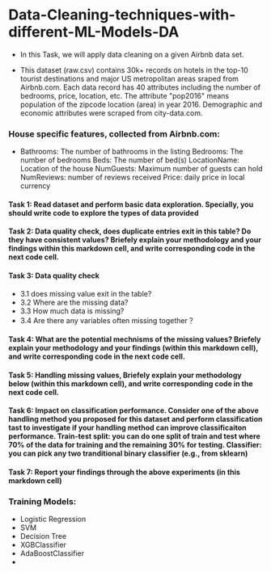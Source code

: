 # Data-Cleaning-techniques-with-different-ML-Models-DA
 
- In this Task, we will apply data cleaning on a given Airbnb data set.

- This dataset (raw.csv) contains 30k+ records on hotels in the top-10 tourist destinations and major US metropolitan areas sraped from Airbnb.com. Each data record has 40 attributes including the number of bedrooms, price, location, etc. The attribute "pop2016" means population of the zipcode location (area) in year 2016. Demographic and economic attributes were scraped from city-data.com.

### House specific features, collected from Airbnb.com:
 - Bathrooms: The number of bathrooms in the listing Bedrooms: The number of bedrooms Beds: The number of bed(s) LocationName: Location of the house NumGuests: Maximum number of guests can hold NumReviews: number of reviews received Price: daily price in local currency
 
#### Task 1: Read dataset and perform basic data exploration. Specially, you should write code to explore the types of data provided

#### Task 2: Data quality check, does duplicate entries exit in this table? Do they have consistent values? Briefely explain your methodology and your findings within this markdown cell, and write corresponding code in the next code cell.

#### Task 3: Data quality check
 - 3.1 does missing value exit in the table?
 - 3.2 Where are the missing data?
 - 3.3 How much data is missing?
 - 3.4 Are there any variables often missing together？
 
#### Task 4: What are the potential mechnisms of the missing values? Briefely explain your methodology and your findings (within this markdown cell), and write corresponding code in the next code cell.

#### Task 5: Handling missing values, Briefely explain your methodology below (within this markdown cell), and write corresponding code in the next code cell.

#### Task 6: Impact on classification performance. Consider one of the above handling method you proposed for this dataset and perform classification tast to investigate if your handling method can improve classificaiton performance. Train-test split: you can do one split of train and test where 70% of the data for training and the remaining 30% for testing. Classifier: you can pick any two tranditional binary classifier (e.g., from sklearn)

#### Task 7: Report your findings through the above experiments (in this markdown cell)


### Training Models:
 - Logistic Regression
 - SVM
 - Decision Tree
 - XGBClassifier
 - AdaBoostClassifier
 - 

  
